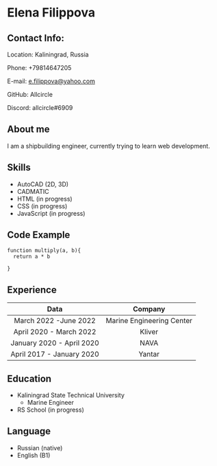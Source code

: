 # Elena Filippova

## Contact Info:
Location: Kaliningrad, Russia

Phone: +79814647205

E-mail: e.filippova@yahoo.com

GitHub: Allcircle

Discord: allcircle#6909

## About me

I am a shipbuilding engineer, currently trying to learn web development.

## Skills
* AutoCAD (2D, 3D)
* CADMATIC
* HTML (in progress)
* CSS (in progress)
* JavaScript (in progress)

## Code Example
```
function multiply(a, b){
  return a * b
  
}
```

## Experience
Data | Company
:---:|:---:|
March 2022 -June 2022     | Marine Engineering Center
April 2020 - March 2022   | Kliver
January 2020 - April 2020 | NAVA
April 2017 - January 2020 | Yantar


## Education 
* Kaliningrad State Technical University
   + Marine Engineer
* RS School (in progress)

## Language
* Russian (native)
* English (B1)
